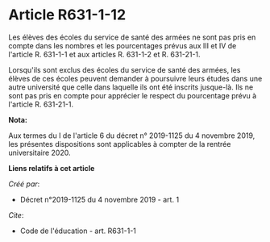 # Article R631-1-12

Les élèves des écoles du service de santé des armées ne sont pas pris en compte dans les nombres et les pourcentages prévus
aux III et IV de l'article R. 631-1-1 et aux articles R. 631-1-2 et R. 631-21-1. 

Lorsqu'ils sont exclus des écoles du service de santé des armées, les élèves de ces écoles peuvent demander à poursuivre
leurs études dans une autre université que celle dans laquelle ils ont été inscrits jusque-là. Ils ne sont pas pris en compte
pour apprécier le respect du pourcentage prévu à l'article R. 631-21-1.

**Nota:**

Aux termes du I de l'article 6 du décret n° 2019-1125 du 4 novembre 2019, les présentes dispositions sont applicables à
compter de la rentrée universitaire 2020.

**Liens relatifs à cet article**

_Créé par_:

  - Décret n°2019-1125 du 4 novembre 2019 - art. 1

_Cite_:

  - Code de l'éducation - art. R631-1-1
